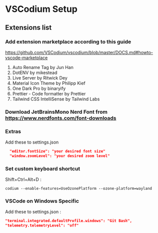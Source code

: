 # VSCodium Setup

## Extensions list

### Add extension marketplace according to this guide

https://github.com/VSCodium/vscodium/blob/master/DOCS.md#howto-vscode-marketplace

1. Auto Rename Tag by Jun Han
2. DotENV by mikestead
3. Live Server by Ritwick Dey
4. Material Icon Theme by Philipp Kief
5. One Dark Pro by binaryify
6. Prettier - Code formatter by Prettier
7. Tailwind CSS IntelliSense by Tailwind Labs

### Download JetBrainsMono Nerd Font from https://www.nerdfonts.com/font-downloads

### Extras

Add these to settings.json

```json
  "editor.fontSize": "your desired font size"
  "window.zoomLevel": "your desired zoom level"
```

### Set custom keyboard shortcut

Shift+Ctrl+Alt+D :

```
codium --enable-features=UseOzonePlatform --ozone-platform=wayland
```

### VSCode on Windows Specific

Add these to settings.json :

```json
"terminal.integrated.defaultProfile.windows": "Git Bash",
"telemetry.telemetryLevel": "off"
```
